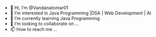 - 👋 Hi, I’m @Vandanatomar01
- 👀 I’m interested in Java Programming |DSA | Web Development | AI
- 🌱 I’m currently learning Java Programming
- 💞️ I’m looking to collaborate on ...
- 📫 How to reach me ...

<!---
Vandanatomar01/Vandanatomar01 is a ✨ special ✨ repository because its `README.md` (this file) appears on your GitHub profile.
You can click the Preview link to take a look at your changes.
--->
